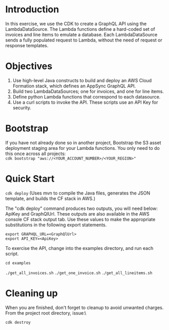 # Introduction
In this exercise, we use the CDK to create a GraphQL API using the LambdaDataSource.
The Lambda functions define a hard-coded set of invoices and line items to emulate a database.
Each LambdaDataSource sends a fully populated request to Lambda, without the need of request or response templates.

# Objectives
1. Use high-level Java constructs to build and deploy an AWS Cloud Formation stack, which defines an AppSync GraphQL API.
2. Build two LambdaDataSources; one for invoices, and one for line items.
3. Define python Lambda functions that correspond to each datasource.
3. Use a curl scripts to invoke the API. These scripts use an API Key for security.

# Bootstrap
If you have not already done so in another project, Bootstrap the S3 asset deployment staging area for your Lambda functions.
You only need to do this once across all projects:\
`cdk bootstrap "aws://<YOUR_ACCOUNT_NUMBER>/<YOUR_REGION>"`

# Quick Start
`cdk deploy`  (Uses mvn to compile the Java files, generates the JSON template, and builds the CF stack in AWS.)

The "cdk deploy" command produces two outputs, you will need below: ApiKey and GraphQlUrl. These outputs are also available in the AWS console CF stack output tab.
Use these values to make the appropriate substitutions in the following export statements.

`export GRAPHQL_URL=<GraphQlUrl>`\
`export API_KEY=<ApiKey>`

To exercise the API, change into the examples directory, and run each script.

`cd examples`

`./get_all_invoices.sh`
`./get_one_invoice.sh`
`./get_all_lineitems.sh`

# Cleaning up
When you are finished, don't forget to cleanup to avoid unwanted charges. From the project root directory, issue:\

`cdk destroy`
